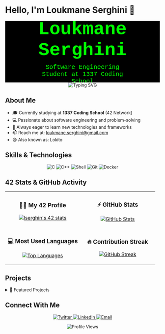 # Hello, I'm Loukmane Serghini 👋

<div align="center" style="position: relative; overflow: hidden; height: 200px; background-color: black;">
  <!-- Falling code animation -->
  <div style="position: absolute; top: -100%; left: 0; width: 100%; height: 100%; animation: fall 10s linear infinite;">
    <pre style="color: #00FF00; font-family: 'Courier New', monospace; font-size: 16px; line-height: 1.2;">
      01010100 01101000 01100101 00100000 01000011 01101111 01100100 01100101 00100000 01001001 01110011 00100000 01010000 01101111 01100101 01110100 01110010 01111001 00100001
      01101000 01100001 01100011 01101011 00100000 01110100 01101000 01100101 00100000 01110000 01101100 01100001 01101110 01100101 01110100 00100001
      01101000 01100101 01101100 01101100 01101111 00100000 01110111 01101111 01110010 01101100 01100100 00100001
    </pre>
  </div>

  <!-- Capsule text overlay -->
  <div style="position: absolute; top: 50%; left: 50%; transform: translate(-50%, -50%); text-align: center;">
    <h1 style="color: #00FF00; font-size: 60px; font-family: 'Courier New', monospace; margin: 0;">Loukmane Serghini</h1>
    <p style="color: #00FF00; font-size: 20px; font-family: 'Courier New', monospace; margin: 10px 0 0;">Software Engineering Student at 1337 Coding School</p>
  </div>
</div>

<style>
  @keyframes fall {
    0% { top: -100%; }
    100% { top: 100%; }
  }
</style>

<div align="center" style="width: 100%; display: flex; justify-content: center;">
  <img src="https://readme-typing-svg.herokuapp.com?font=Fira+Code&size=30&pause=1000&color=2BF723&width=600&lines=Software+Engineering+Student;1337+Coding+School;Always+learning+new+things" alt="Typing SVG" />
</div>

## About Me
- 🎓 Currently studying at **1337 Coding School** (42 Network)
- 💻 Passionate about software engineering and problem-solving
- 🌱 Always eager to learn new technologies and frameworks
- 📫 Reach me at: loukmane.serghini@gmail.com
- 😄 Also known as: Lokito

## Skills & Technologies
<p align="center">
  <img src="https://img.shields.io/badge/C-00599C?style=for-the-badge&logo=c&logoColor=white" alt="C" />
  <img src="https://img.shields.io/badge/C%2B%2B-00599C?style=for-the-badge&logo=c%2B%2B&logoColor=white" alt="C++" />
  <img src="https://img.shields.io/badge/Shell_Script-121011?style=for-the-badge&logo=gnu-bash&logoColor=white" alt="Shell" />
  <img src="https://img.shields.io/badge/Git-F05032?style=for-the-badge&logo=git&logoColor=white" alt="Git" />
  <img src="https://img.shields.io/badge/Docker-2496ED?style=for-the-badge&logo=docker&logoColor=white" alt="Docker" />
</p>

## 42 Stats & GitHub Activity
<table>
  <tr>
    <td width="50%">
      <h3 align="center">🧑‍💻 My 42 Profile</h3>
      <p align="center">
        <a href="https://github.com/oakoudad/badge42">
          <img src="https://badge.mediaplus.ma/greenbinary/lserghin" alt="lserghin's 42 stats" />
        </a>
      </p>
    </td>
    <td width="50%">
      <h3 align="center">⚡ GitHub Stats</h3>
      <p align="center">
        <a href="https://github.com/anuraghazra/github-readme-stats">
          <img src="https://github-readme-stats.vercel.app/api?username=lserghin&show_icons=true&theme=radical" alt="GitHub Stats" />
        </a>
      </p>
    </td>
  </tr>
  <tr>
    <td width="50%">
      <h3 align="center">💻 Most Used Languages</h3>
      <p align="center">
        <a href="https://github.com/anuraghazra/github-readme-stats">
          <img src="https://github-readme-stats.vercel.app/api/top-langs/?username=lserghin&layout=compact&theme=radical" alt="Top Languages" />
        </a>
      </p>
    </td>
    <td width="50%">
      <h3 align="center">🔥 Contribution Streak</h3>
      <p align="center">
        <a href="https://github.com/DenverCoder1/github-readme-streak-stats">
          <img src="https://github-readme-streak-stats.herokuapp.com/?user=lserghin&theme=radical" alt="GitHub Streak" />
        </a>
      </p>
    </td>
  </tr>
</table>

## Projects
<details>
  <summary>📁 Featured Projects</summary>
  <br>
  
  <a href="https://github.com/lserghin/LIBFT">
    <img align="center" src="https://github-readme-stats.vercel.app/api/pin/?username=lserghin&repo=LIBFT&theme=radical" />
  </a>
  <a href="https://github.com/lserghin/FT_PRINTF">
    <img align="center" src="https://github-readme-stats.vercel.app/api/pin/?username=lserghin&repo=FT_PRINTF&theme=radical" />
  </a>
  <a href="https://github.com/lserghin/GET_NEXT_LINE">
    <img align="center" src="https://github-readme-stats.vercel.app/api/pin/?username=lserghin&repo=GET_NEXT_LINE&theme=radical" />
  </a>
  <a href="https://github.com/lserghin/MINITALK">
    <img align="center" src="https://github-readme-stats.vercel.app/api/pin/?username=lserghin&repo=MINITALK&theme=radical" />
  </a>
  <a href="https://github.com/lserghin/SO_LONG">
    <img align="center" src="https://github-readme-stats.vercel.app/api/pin/?username=lserghin&repo=SO_LONG&theme=radical" />
  </a>
  <a href="https://github.com/lserghin/PUSH_SWAP">
    <img align="center" src="https://github-readme-stats.vercel.app/api/pin/?username=lserghin&repo=PUSH_SWAP&theme=radical" />
  </a>
</details>

## Connect With Me
<p align="center">
  <a href="https://x.com/LookmanSER">
    <img src="https://img.shields.io/badge/Twitter-1DA1F2?style=for-the-badge&logo=twitter&logoColor=white" alt="Twitter"/>
  </a>
  <a href="https://www.linkedin.com/in/loukmane-serghini-860a49357/">
    <img src="https://img.shields.io/badge/LinkedIn-0077B5?style=for-the-badge&logo=linkedin&logoColor=white" alt="LinkedIn"/>
  </a>
  <a href="mailto:loukmane.serghini@gmail.com">
    <img src="https://img.shields.io/badge/Email-D14836?style=for-the-badge&logo=gmail&logoColor=white" alt="Email"/>
  </a>
</p>

<div align="center">
  <img src="https://komarev.com/ghpvc/?username=lserghin&color=green" alt="Profile Views"/>
</div>
